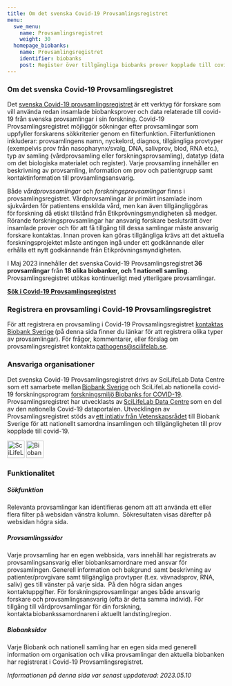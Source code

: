 ```yaml
---
title: Om det svenska Covid-19 Provsamlingsregistret
menu:
  swe_menu:
    name: Provsamlingsregistret
    weight: 30
  homepage_biobanks:
    name: Provsamlingsregistret
    identifier: biobanks
    post: Register över tillgängliga biobanks prover kopplade till covid-19. <a href="/sv/biobanks/">Om det svenska provsamlingsregistret <i class="bi bi-arrow-right-circle-fill"></i></a>
---
```


### Om det svenska Covid-19 Provsamlingsregistret

Det [svenska Covid-19 provsamlingsregistret](https://biobanks.pathogens.se/) är ett verktyg för forskare som vill använda redan insamlade biobanksprover och data relaterade till covid-19 från svenska provsamlingar i sin forskning. Covid-19 Provsamlingsregistret möjliggör sökningar efter provsamlingar som uppfyller forskarens sökkriterier genom en filterfunktion. Filterfunktionen inkluderar: provsamlingens namn, nyckelord, diagnos, tillgängliga provtyper (exempelvis prov från nasopharynx/svalg, DNA, salivprov, blod, RNA etc.), typ av samling (vårdprovsamling eller forskningsprovsamling), datatyp (data om det biologiska materialet och register). Varje provsamling innehåller en beskrivning av provsamling, information om prov och patientgrupp samt kontaktinformation till provsamlingsansvarig.

Både _vårdprovssamlingar_ och _forskningsprovsamlingar_ finns i provsamlingsregistret. Vårdprovsamlingar är primärt insamlade inom sjukvården för patientens enskilda vård, men kan även tillgängliggöras för forskning då etiskt tillstånd från Etikprövningsmyndigheten så medger. Rörande forskningsprovsamlingar har ansvarig forskare beslutsrätt över insamlade prover och för att få tillgång till dessa samlingar måste ansvarig forskare kontaktas. Innan proven kan göras tillgängliga krävs att det aktuella forskningsprojektet måste antingen ingå under ett godkännande eller erhålla ett nytt godkännande från Etikprövningsmyndigheten.

I Maj 2023 innehåller det svenska Covid-19 Provsamlingsregistret **36 provsamlingar** från **18 olika biobanker, och 1 nationell samling**. Provsamlingsregistret utökas kontinuerligt med ytterligare provsamlingar.

[**Sök i Covid-19 Provsamlingsregistret**](https://biobanks.pathogens.se/)

### Registrera en provsamling i Covid-19 Provsamlingsregistret

För att registrera en provsamling i Covid-19 Provsamlingsregistret [kontaktas Biobank Sverige](https://biobanksverige.se/provsamlingar-publicerade-i-covid-19-data-portal-sweden-underlattar-forskning-om-covid-19/) (på denna sida finner du länkar för att registrera olika typer av provsamlingar). För frågor, kommentarer, eller förslag om provsamlingsregistret kontakta <pathogens@scilifelab.se>.

### Ansvariga organisationer

Det svenska Covid-19 Provsamlingsregistret drivs av SciLifeLab Data Centre som ett samarbete mellan [Biobank Sverige](https://biobanksverige.se) och SciLifeLab nationella covid-19 forskningsprogram [forskningsmiljö Biobanks for COVID-19](https://www.scilifelab.se/covid-19/national-program/biobanks/). Provsamlingsregistret har utvecklasts av [SciLifeLab Data Centre](https://scilifelab.se/data) som en del av den nationella Covid-19 dataportalen. Utvecklingen av Provsamlingsregistret stöds av [ett intiativ från Vetenskapsrådet](https://www.vr.se/aktuellt/nyheter/nyhetsarkiv/2020-09-01-10-miljoner-till-biobank-sverige-for-samordning-av-covid-19-prover.html) till Biobank Sverige för att nationellt samordna insamlingen och tillgängligheten till prov kopplade till covid-19.

<div class="row">
  <div class="col">
    <img class="mr-4" src="https://pathogens.se/img/logos/scilifelab-logo.svg" alt="SciLifeLab" height="40">
    <img class="mr-4" src="https://pathogens.se/img/logos/biobanksverige_logo.jpg" alt="Biobank Sverige" height="40">
  </div>
</div>

### Funktionalitet

##### Sökfunktion

Relevanta provsamlingar kan identifieras genom att att använda ett eller flera filter på websidan vänstra kolumn.  Sökresultaten visas därefter på websidan högra sida.

##### Provsamlingssidor

Varje provsamling har en egen webbsida, vars innehåll har registrerats av provsamlingsansvarig eller biobanksamordnare med ansvar för provsamlingen. Generell information och bakgrund  samt beskrivning av patienter/provgivare samt tillgängliga provtyper (t.ex. vävnadsprov, RNA, saliv) ges till vänster på varje sida.  På den högra sidan anges kontaktuppgifter. För forskningsprovsamlingar anges både ansvarig forskare och provsamlingsansvarig (ofta är detta samma individ). För tillgång till vårdprovsamlingar för din forskning, kontakta biobankssamordnaren i aktuellt landsting/region.

##### Biobanksidor

Varje Biobank och nationell samling har en egen sida med generell information om organisation och vilka provsamlingar den aktuella biobanken har registrerat i Covid-19 Provsamlingsregistret.

<i>Informationen på denna sida var senast uppdaterad: 2023.05.10</i>
